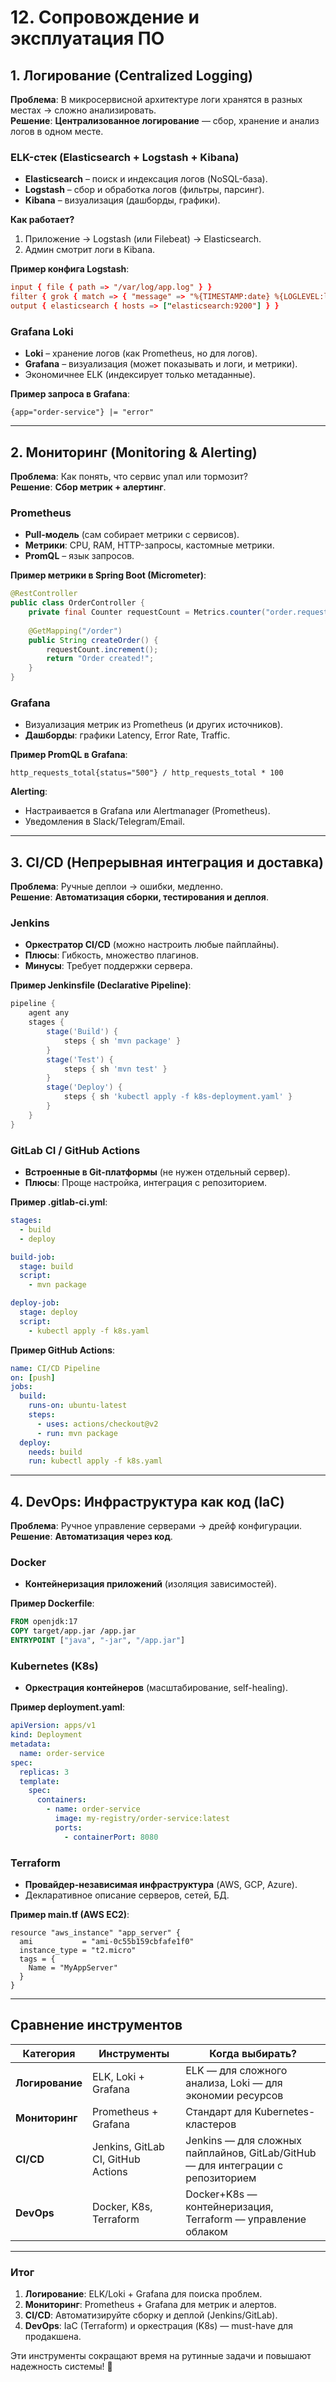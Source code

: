 # **12. Сопровождение и эксплуатация ПО**  

## **1. Логирование (Centralized Logging)**  
**Проблема**: В микросервисной архитектуре логи хранятся в разных местах → сложно анализировать.  
**Решение**: **Централизованное логирование** — сбор, хранение и анализ логов в одном месте.  

### **ELK-стек (Elasticsearch + Logstash + Kibana)**  
- **Elasticsearch** – поиск и индексация логов (NoSQL-база).  
- **Logstash** – сбор и обработка логов (фильтры, парсинг).  
- **Kibana** – визуализация (дашборды, графики).  

**Как работает?**  
1. Приложение → Logstash (или Filebeat) → Elasticsearch.  
2. Админ смотрит логи в Kibana.  

**Пример конфига Logstash**:  
```conf
input { file { path => "/var/log/app.log" } }
filter { grok { match => { "message" => "%{TIMESTAMP:date} %{LOGLEVEL:level} %{GREEDYDATA:msg}" } } }
output { elasticsearch { hosts => ["elasticsearch:9200"] } }
```

### **Grafana Loki**  
- **Loki** – хранение логов (как Prometheus, но для логов).  
- **Grafana** – визуализация (может показывать и логи, и метрики).  
- Экономичнее ELK (индексирует только метаданные).  

**Пример запроса в Grafana**:  
```logql
{app="order-service"} |= "error"
```

---

## **2. Мониторинг (Monitoring & Alerting)**  
**Проблема**: Как понять, что сервис упал или тормозит?  
**Решение**: **Сбор метрик + алертинг**.  

### **Prometheus**  
- **Pull-модель** (сам собирает метрики с сервисов).  
- **Метрики**: CPU, RAM, HTTP-запросы, кастомные метрики.  
- **PromQL** – язык запросов.  

**Пример метрики в Spring Boot (Micrometer)**:  
```java
@RestController
public class OrderController {
    private final Counter requestCount = Metrics.counter("order.requests");
    
    @GetMapping("/order")
    public String createOrder() {
        requestCount.increment();
        return "Order created!";
    }
}
```

### **Grafana**  
- Визуализация метрик из Prometheus (и других источников).  
- **Дашборды**: графики Latency, Error Rate, Traffic.  

**Пример PromQL в Grafana**:  
```promql
http_requests_total{status="500"} / http_requests_total * 100
```

**Alerting**:  
- Настраивается в Grafana или Alertmanager (Prometheus).  
- Уведомления в Slack/Telegram/Email.  

---

## **3. CI/CD (Непрерывная интеграция и доставка)**  
**Проблема**: Ручные деплои → ошибки, медленно.  
**Решение**: **Автоматизация сборки, тестирования и деплоя**.  

### **Jenkins**  
- **Оркестратор CI/CD** (можно настроить любые пайплайны).  
- **Плюсы**: Гибкость, множество плагинов.  
- **Минусы**: Требует поддержки сервера.  

**Пример Jenkinsfile (Declarative Pipeline)**:  
```groovy
pipeline {
    agent any
    stages {
        stage('Build') {
            steps { sh 'mvn package' }
        }
        stage('Test') {
            steps { sh 'mvn test' }
        }
        stage('Deploy') {
            steps { sh 'kubectl apply -f k8s-deployment.yaml' }
        }
    }
}
```

### **GitLab CI / GitHub Actions**  
- **Встроенные в Git-платформы** (не нужен отдельный сервер).  
- **Плюсы**: Проще настройка, интеграция с репозиторием.  

**Пример .gitlab-ci.yml**:  
```yaml
stages:
  - build
  - deploy

build-job:
  stage: build
  script:
    - mvn package

deploy-job:
  stage: deploy
  script:
    - kubectl apply -f k8s.yaml
```

**Пример GitHub Actions**:  
```yaml
name: CI/CD Pipeline
on: [push]
jobs:
  build:
    runs-on: ubuntu-latest
    steps:
      - uses: actions/checkout@v2
      - run: mvn package
  deploy:
    needs: build
    run: kubectl apply -f k8s.yaml
```

---

## **4. DevOps: Инфраструктура как код (IaC)**  
**Проблема**: Ручное управление серверами → дрейф конфигурации.  
**Решение**: **Автоматизация через код**.  

### **Docker**  
- **Контейнеризация приложений** (изоляция зависимостей).  

**Пример Dockerfile**:  
```dockerfile
FROM openjdk:17
COPY target/app.jar /app.jar
ENTRYPOINT ["java", "-jar", "/app.jar"]
```

### **Kubernetes (K8s)**  
- **Оркестрация контейнеров** (масштабирование, self-healing).  

**Пример deployment.yaml**:  
```yaml
apiVersion: apps/v1
kind: Deployment
metadata:
  name: order-service
spec:
  replicas: 3
  template:
    spec:
      containers:
        - name: order-service
          image: my-registry/order-service:latest
          ports:
            - containerPort: 8080
```

### **Terraform**  
- **Провайдер-независимая инфраструктура** (AWS, GCP, Azure).  
- Декларативное описание серверов, сетей, БД.  

**Пример main.tf (AWS EC2)**:  
```hcl
resource "aws_instance" "app_server" {
  ami           = "ami-0c55b159cbfafe1f0"
  instance_type = "t2.micro"
  tags = {
    Name = "MyAppServer"
  }
}
```

---

## **Сравнение инструментов**  
| Категория      | Инструменты                         | Когда выбирать?                          |
|---------------|------------------------------------|-----------------------------------------|
| **Логирование** | ELK, Loki + Grafana                | ELK — для сложного анализа, Loki — для экономии ресурсов |
| **Мониторинг** | Prometheus + Grafana               | Стандарт для Kubernetes-кластеров       |
| **CI/CD**     | Jenkins, GitLab CI, GitHub Actions | Jenkins — для сложных пайплайнов, GitLab/GitHub — для интеграции с репозиторием |
| **DevOps**    | Docker, K8s, Terraform             | Docker+K8s — контейнеризация, Terraform — управление облаком |

---

### **Итог**  
1. **Логирование**: ELK/Loki + Grafana для поиска проблем.  
2. **Мониторинг**: Prometheus + Grafana для метрик и алертов.  
3. **CI/CD**: Автоматизируйте сборку и деплой (Jenkins/GitLab).  
4. **DevOps**: IaC (Terraform) и оркестрация (K8s) — must-have для продакшена.  

Эти инструменты сокращают время на рутинные задачи и повышают надежность системы! 🚀
